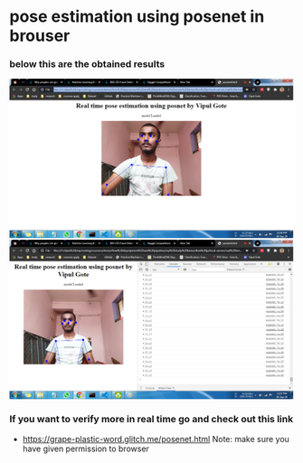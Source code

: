   
# pose estimation using posenet in brouser

### below this are the obtained results
![result 1](results/2.png)
![result 1](results/3.png)

### If you want to verify more in real time go and check out this link
* https://grape-plastic-word.glitch.me/posenet.html
Note: make sure you have given permission to browser
